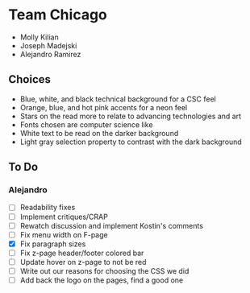 # Team Chicago
- Molly Kilian
- Joseph Madejski
- Alejandro Ramirez

## Choices
- Blue, white, and black technical background for a CSC feel
- Orange, blue, and hot pink accents for a neon feel
- Stars on the read more to relate to advancing technologies and art
- Fonts chosen are computer science like
- White text to be read on the darker background
- Light gray selection property to contrast with the dark background

## To Do
### Alejandro
- [ ] Readability fixes
- [ ] Implement critiques/CRAP
- [ ] Rewatch discussion and implement Kostin's comments
- [ ] Fix menu width on F-page
- [x] Fix paragraph sizes
- [ ] Fix z-page header/footer colored bar
- [ ] Update hover on z-page to not be red
- [ ] Write out our reasons for choosing the CSS we did
- [ ] Add back the logo on the pages, find a good one
